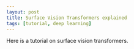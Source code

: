 ```yaml
---
layout: post
title: Surface Vision Transformers explained
tags: [tutorial, deep learning]
---
```


Here is a tutorial on surface vision transformers. 
